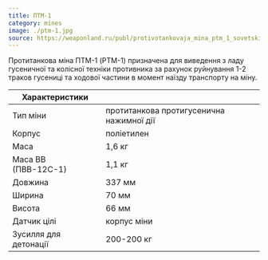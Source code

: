 ```yaml
---
title: ПТМ-1
category: mines
image: ./ptm-1.jpg
source: https://weaponland.ru/publ/protivotankovaja_mina_ptm_1_sovetskie_i_rossijskie_miny/20-1-0-899
---
```


Протитанкова міна ПТМ-1 (PTM-1) призначена для виведення з ладу гусеничної та колісної техніки противника за рахунок руйнування 1-2 траков гусениці та ходової частини в момент наїзду транспорту на міну.

| Характеристики        |                                          |
| --------------------- | ---------------------------------------- |
| Тип міни              | протитанкова протигусенична нажимної дії |
| Корпус                | поліетилен                               |
| Маса                  | 1,6 кг                                   |
| Маса ВВ (ПВВ-12С-1)   | 1,1 кг                                   |
| Довжина               | 337 мм                                   |
| Ширина                | 70 мм                                    |
| Висота                | 66 мм                                    |
| Датчик цілі           | корпус міни                              |
| Зусилля для детонації | 200-200 кг                               |

##
